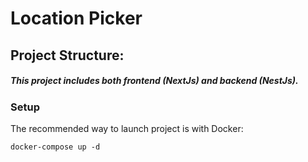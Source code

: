 # Location Picker

## Project Structure:

##### This project includes both frontend (NextJs) and backend (NestJs).


### Setup
The recommended way to launch project is with Docker:

`docker-compose up -d`
